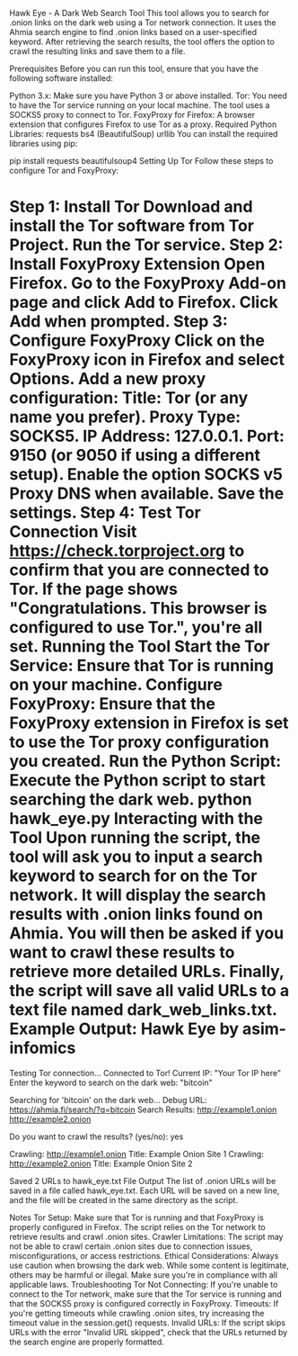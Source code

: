 Hawk Eye -  A Dark Web Search Tool
This tool allows you to search for .onion links on the dark web using a Tor network connection. It uses the Ahmia search engine to find .onion links based on a user-specified keyword. After retrieving the search results, the tool offers the option to crawl the resulting links and save them to a file.

Prerequisites
Before you can run this tool, ensure that you have the following software installed:

Python 3.x: Make sure you have Python 3 or above installed. 
Tor: You need to have the Tor service running on your local machine. The tool uses a SOCKS5 proxy to connect to Tor.
FoxyProxy for Firefox: A browser extension that configures Firefox to use Tor as a proxy.
Required Python Libraries:
requests
bs4 (BeautifulSoup)
urllib
You can install the required libraries using pip:


pip install requests beautifulsoup4
Setting Up Tor
Follow these steps to configure Tor and FoxyProxy:

Step 1: Install Tor
Download and install the Tor software from Tor Project.
Run the Tor service.
Step 2: Install FoxyProxy Extension
Open Firefox.
Go to the FoxyProxy Add-on page and click Add to Firefox.
Click Add when prompted.
Step 3: Configure FoxyProxy
Click on the FoxyProxy icon in Firefox and select Options.
Add a new proxy configuration:
Title: Tor (or any name you prefer).
Proxy Type: SOCKS5.
IP Address: 127.0.0.1.
Port: 9150 (or 9050 if using a different setup).
Enable the option SOCKS v5 Proxy DNS when available.
Save the settings.
Step 4: Test Tor Connection
Visit https://check.torproject.org to confirm that you are connected to Tor. If the page shows "Congratulations. This browser is configured to use Tor.", you're all set.
Running the Tool
Start the Tor Service: Ensure that Tor is running on your machine.
Configure FoxyProxy: Ensure that the FoxyProxy extension in Firefox is set to use the Tor proxy configuration you created.
Run the Python Script: Execute the Python script to start searching the dark web.
python hawk_eye.py
Interacting with the Tool
Upon running the script, the tool will ask you to input a search keyword to search for on the Tor network.
It will display the search results with .onion links found on Ahmia.
You will then be asked if you want to crawl these results to retrieve more detailed URLs.
Finally, the script will save all valid URLs to a text file named dark_web_links.txt.
Example Output:
Hawk Eye by asim-infomics
=====================
Testing Tor connection...
Connected to Tor! Current IP: "Your Tor IP here"
Enter the keyword to search on the dark web: "bitcoin"

Searching for 'bitcoin' on the dark web...
Debug URL: https://ahmia.fi/search/?q=bitcoin
Search Results:
http://example1.onion
http://example2.onion

Do you want to crawl the results? (yes/no): yes

Crawling: http://example1.onion
Title: Example Onion Site 1
Crawling: http://example2.onion
Title: Example Onion Site 2

Saved 2 URLs to hawk_eye.txt
File Output
The list of .onion URLs will be saved in a file called hawk_eye.txt. Each URL will be saved on a new line, and the file will be created in the same directory as the script.

Notes
Tor Setup: Make sure that Tor is running and that FoxyProxy is properly configured in Firefox. The script relies on the Tor network to retrieve results and crawl .onion sites.
Crawler Limitations: The script may not be able to crawl certain .onion sites due to connection issues, misconfigurations, or access restrictions.
Ethical Considerations: Always use caution when browsing the dark web. While some content is legitimate, others may be harmful or illegal. Make sure you're in compliance with all applicable laws.
Troubleshooting
Tor Not Connecting: If you're unable to connect to the Tor network, make sure that the Tor service is running and that the SOCKS5 proxy is configured correctly in FoxyProxy.
Timeouts: If you're getting timeouts while crawling .onion sites, try increasing the timeout value in the session.get() requests.
Invalid URLs: If the script skips URLs with the error "Invalid URL skipped", check that the URLs returned by the search engine are properly formatted.
